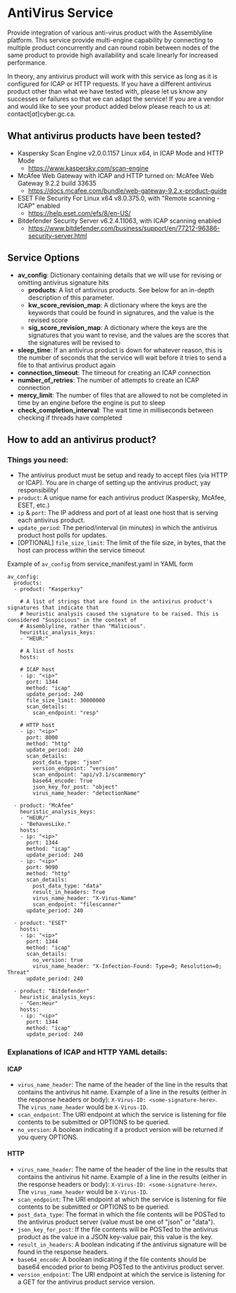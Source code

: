 # AntiVirus Service
Provide integration of various anti-virus product with the Assemblyline platform. This service provide multi-engine capability by connecting to multiple product concurrently and can round robin between nodes of the same product to provide high availability and scale linearly for increased performance.

In theory, any antivirus product will work with this service as long as it is configured for ICAP or HTTP requests.
If you have a different antivirus product other than what we have tested with, please let us know any successes or
failures so that we can adapt the service!
If you are a vendor and would like to see your product added below please reach to us at: contact[_at_]cyber.gc.ca.

## What antivirus products have been tested?
- Kaspersky Scan Engine v2.0.0.1157 Linux x64, in ICAP Mode and HTTP Mode
  - https://www.kaspersky.com/scan-engine
- McAfee Web Gateway with ICAP and HTTP turned on: McAfee Web Gateway 9.2.2 build 33635
  - https://docs.mcafee.com/bundle/web-gateway-9.2.x-product-guide
- ESET File Security For Linux x64 v8.0.375.0, with "Remote scanning - ICAP" enabled
  - https://help.eset.com/efs/8/en-US/
- Bitdefender Security Server v6.2.4.11063, with ICAP scanning enabled
  - https://www.bitdefender.com/business/support/en/77212-96386-security-server.html

## Service Options
* **av_config**: Dictionary containing details that we will use for revising or omitting antivirus signature hits
  * **products**: A list of antivirus products. See below for an in-depth description of this parameter.
  * **kw_score_revision_map**: A dictionary where the keys are the keywords that could be found in signatures, and the value is the revised score
  * **sig_score_revision_map**: A dictionary where the keys are the signatures that you want to revise, and the values are the scores that the signatures will be revised to
* **sleep_time**: If an antivirus product is down for whatever reason, this is the number of seconds that the service will wait before it tries to send a file to that antivirus product again
* **connection_timeout**: The timeout for creating an ICAP connection
* **number_of_retries**: The number of attempts to create an ICAP connection
* **mercy_limit**: The number of files that are allowed to not be completed in time by an engine before the engine is put to sleep
* **check_completion_interval**: The wait time in milliseconds between checking if threads have completed

## How to add an antivirus product?
### Things you need:
- The antivirus product must be setup and ready to accept files (via HTTP or ICAP). You are in charge of setting up the
  antivirus product, yay responsibility!
- `product`: A unique name for each antivirus product (Kaspersky, McAfee, ESET, etc.)
- `ip` & `port`: The IP address and port of at least one host that is serving each antivirus product.
- `update_period`: The period/interval (in minutes) in which the antivirus product host polls for updates.
- [OPTIONAL] `file_size_limit`: The limit of the file size, in bytes, that the host can process within the service timeout


Example of `av_config` from service_manifest.yaml in YAML form
```
av_config:
  products:
  - product: "Kasperksy"

    # A list of strings that are found in the antivirus product's signatures that indicate that
    # heuristic analysis caused the signature to be raised. This is considered "Suspicious" in the context of
    # Assemblyline, rather than "Malicious".
    heuristic_analysis_keys:
    - "HEUR:"

    # A list of hosts
    hosts:

    # ICAP host
    - ip: "<ip>"
      port: 1344
      method: "icap"
      update_period: 240
      file_size_limit: 30000000
      scan_details:
        scan_endpoint: "resp"

    # HTTP host
    - ip: "<ip>"
      port: 8000
      method: "http"
      update_period: 240
      scan_details:
        post_data_type: "json"
        version_endpoint: "version"
        scan_endpoint: "api/v3.1/scanmemory"
        base64_encode: True
        json_key_for_post: "object"
        virus_name_header: "detectionName"

  - product: "McAfee"
    heuristic_analysis_keys:
    - "HEUR/"
    - "BehavesLike."
    hosts:
    - ip: "<ip>"
      port: 1344
      method: "icap"
      update_period: 240
    - ip: "<ip>"
      port: 9090
      method: "http"
      scan_details:
        post_data_type: "data"
        result_in_headers: True
        virus_name_header: "X-Virus-Name"
        scan_endpoint: "filescanner"
      update_period: 240

  - product: "ESET"
    hosts:
    - ip: "<ip>"
      port: 1344
      method: "icap"
      scan_details:
        no_version: true
        virus_name_header: "X-Infection-Found: Type=0; Resolution=0; Threat"
      update_period: 240

  - product: "Bitdefender"
    heuristic_analysis_keys:
    - "Gen:Heur"
    hosts:
    - ip: "<ip>"
      port: 1344
      method: "icap"
      update_period: 240
```

### Explanations of ICAP and HTTP YAML details:
#### ICAP
- `virus_name_header`: The name of the header of the line in the results that contains the antivirus hit name. Example of a line in the results (either in the response headers or body): `X-Virus-ID: <some-signature-here>`. The `virus_name_header` would be `X-Virus-ID`.
- `scan_endpoint`: The URI endpoint at which the service is listening for file contents to be submitted or OPTIONS to be queried.
- `no_version`: A boolean indicating if a product version will be returned if you query OPTIONS.

#### HTTP
- `virus_name_header`: The name of the header of the line in the results that contains the antivirus hit name. Example of a line in the results (either in the response headers or body): `X-Virus-ID: <some-signature-here>`. The `virus_name_header` would be `X-Virus-ID`.
- `scan_endpoint`: The URI endpoint at which the service is listening for file contents to be submitted or OPTIONS to be queried.
- `post_data_type`: The format in which the file contents will be POSTed to the antivirus product server (value must be one of "json" or "data").
- `json_key_for_post`: If the file contents will be POSTed to the antivirus product as the value in a JSON key-value pair, this value is the key.
- `result_in_headers`: A boolean indicating if the antivirus signature will be found in the response headers.
- `base64_encode`: A boolean indicating if the file contents should be base64 encoded prior to being POSTed to the antivirus product server.
- `version_endpoint`: The URI endpoint at which the service is listening for a GET for the antivirus product service version.

